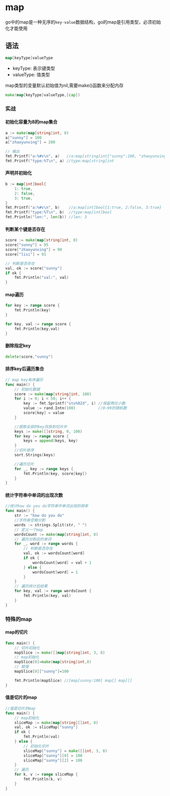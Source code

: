 # map

go中的map是一种无序的`key-value`数据结构，go的map是引用类型，必须初始化才能使用

## 语法

```go
map[keyType]valueType
```
* keyType: 表示键类型
* valueType: 值类型

map类型的变量默认初始值为nil,需要make()函数来分配内存

```go
make(map[keyType]valueType,[cap])
```

### 实战

#### 初始化容量为8的map集合

```go
a := make(map[string]int, 8)
a["sunny"] = 100
a["zhaoyunxing"] = 200

// 输出
fmt.Printf("a:%#v\n", a)   //a:map[string]int{"sunny":100, "zhaoyunxing":200}
fmt.Printf("type:%T\n", a) //type:map[string]int
```

#### 声明并初始化

```go
b := map[int]bool{
    1: true,
    2: false,
    3: true,
}
fmt.Printf("a:%#v\n", b)    //a:map[int]bool{1:true, 2:false, 3:true}
fmt.Printf("type:%T\n", b)  //type:map[int]bool
fmt.Println("len:", len(b)) //len: 3
```

#### 判断某个键是否存在

```go
score := make(map[string]int, 8)
score["sunny"] = 95
score["zhaoyunxing"] = 98
score["lisi"] = 91

// 判断是否存在
val, ok := score["sunny"]
if ok {
    fmt.Println("val:", val)
}
```

#### map遍历

```go
for key := range score {
    fmt.Println(key)
}

for key, val := range score {
    fmt.Println(key,val)
}
```

#### 删除指定key

```go
delete(score,"sunny")
```

#### 排序key后遍历集合

```go
// map key有序遍历
func main() {
	// 初始化数据
	score := make(map[string]int, 100)
	for i := 0; i < 50; i++ {
		key := fmt.Sprintf("stu%02d", i) //保留两位小数
		value := rand.Intn(100)          //0~99的随机数
		score[key] = value
	}

	//提取全部的key存放到切片中
	keys := make([]string, 0, 100)
	for key := range score {
		keys = append(keys, key)
	}
	//切片排序
	sort.Strings(keys)

	//遍历切片
	for _, key := range keys {
		fmt.Println(key, score[key])
	}
}
```

#### 统计字符串中单词的出现次数

```go
//统计how do you do字符串中单词出现的频率
func main() {
	str := "how do you do"
	//字符串空格分割
	words := strings.Split(str, " ")
	// 定义一个map
	wordsCount := make(map[string]int, 8)
	// 遍历分割后的单词
	for _, word := range words {
		// 判断是否存在
		val, ok := wordsCount[word]
		if ok {
			wordsCount[word] = val + 1
		} else {
			wordsCount[word] = 1
		}
	}
	// 遍历统计后结果
	for key, val := range wordsCount {
		fmt.Println(key, val)
	}
}
```

### 特殊的map

#### map的切片

```go
func main() {
    // 切片初始化
	mapSlice := make([]map[string]int, 3, 8)
	// map初始化
	mapSlice[0]=make(map[string]int,8)
	// 赋值
	mapSlice[0]["sunny"]=100

	fmt.Println(mapSlice) //[map[sunny:100] map[] map[]]
}
```

#### 值是切片的map

```go
//值是切片的map
func main() {
	// map初始化
	sliceMap := make(map[string][]int, 8)
	val, ok := sliceMap["sunny"]
	if ok {
		fmt.Println(val)
	} else {
		// 初始化切片
		sliceMap["sunny"] = make([]int, 3, 8)
		sliceMap["sunny"][0] = 100
		sliceMap["sunny"][2] = 100
	}
    // 遍历
	for k, v := range sliceMap {
		fmt.Println(k, v)
	}
}
```